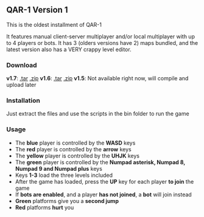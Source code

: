 QAR-1 Version 1
--------
This is the oldest installment of QAR-1

It features manual client-server multiplayer and/or local multiplayer with up to 4 players or bots. It has 3 (olders versions have 2) maps bundled, and the latest version also has a VERY crappy level editor.
### Download
**v1.7**: [.tar](https://github.com/complover116/QAR-1/releases/download/v1.7/QAR-1.tar) [.zip](https://github.com/complover116/QAR-1/releases/download/v1.7/QAR-1.zip)
**v1.6**: [.tar](https://github.com/complover116/QAR-1/releases/download/v1.6/QAR-1.tar) [.zip](https://github.com/complover116/QAR-1/releases/download/v1.6/QAR-1.zip)
**v1.5**: Not available right now, will compile and upload later
### Installation
Just extract the files and use the scripts in the bin folder to run the game
### Usage
* The **blue** player is controlled by the **WASD** keys
* The **red** player is controlled by the **arrow** keys
* The **yellow** player is controlled by the **UHJK** keys
* The **green** player is controlled by the **Numpad asterisk, Numpad 8, Numpad 9 and Numpad plus** keys
* Keys **1-3** load the three levels included
* After the game has loaded, press the **UP** key for each player **to join** the game
* If **bots are enabled**, and a player **has not joined**, a **bot** will join instead
* **Green** platforms give you a **second jump**
* **Red** platforms **hurt** you
